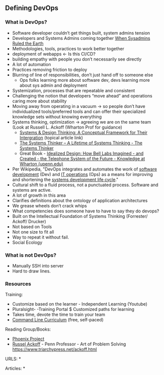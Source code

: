 ## Defining DevOps

### What is DevOps?
* Software developer couldn’t get things built, system admins tension
* Developers and Systems Admins coming together [When Sysadmins Ruled the Earth](craphound.com)
* Methodologies, tools, practices to work better together
* deployment of webapps ← Is this CI/CD?
* building empathy with people you don’t necessarily see directly
* A lot of automation
* Practices removing friction to deploy
* Blurring of line of responsibilities, don’t just hand off to someone else
    * Ops folks learning more about software dev, devs learning more about sys admin and deployment
* Systemization, processes that are repeatable and consistent
* Challenging the notion that developers “move ahead” and operations caring more about stability
* Moving away from operating in a vacuum -> so people don’t have individualized tools/preferred tools and can offer their specialized knowledge sets without knowing everything
* Systems thinking, optimization -> agreeing we are on the same team (Look at Russell L. Ackoff (Wharton Prof for guidance)
    * [Systems & Design Thinking: A Conceptual Framework for Their Intergration](https://repository.upenn.edu/handle/20.500.14332/41973) (topical article link)
    * [The Systems Thinker – A Lifetime of Systems Thinking - The Systems Thinker](https://thesystemsthinker.com/a-lifetime-of-systems-thinking/)
    * Great Book - [Idealized Design: How Bell Labs Imagined - and Created - the Telephone System of the Future - Knowledge at Wharton (upenn.edu)](https://knowledge.wharton.upenn.edu/podcast/knowledge-at-wharton-podcast/idealized-design-how-bell-labs-imagined-and-created-the-telephone-system-of-the-future/)
* Per Wikipedia, "DevOps integrates and automates the work of [software development](https://en.wikipedia.org/wiki/Software_development) (Dev) and [IT operations](https://en.wikipedia.org/wiki/IT_operations) (Ops) as a means for improving and shortening the [systems development life cycle](https://en.wikipedia.org/wiki/Systems_development_life_cycle)."
* Cultural shift to a fluid process, not a punctuated process. Software and systems are active.
* A lot of growth in this area
* Clarifies definitions about the ontology of application architectures
* We grease wheels don’t crack whips
* What competencies does someone have to have to say they do devops?
* Built on the Intellectual Foundation of Systems Thinking (Forrester/ Ackoff/ Drucker)
* Not based on Tools
* Not one size to fit all
* Way to repeat it without fail.
* Social Ecology

### What is not DevOps?
* Manually SSH into server
* Hard to draw lines.

### Resources

Training:
* Customize based on the learner - Independent Learning (Youtube)
* Pluralsight- -Training Portal $   Customized paths for learning
* Takes time,  devote the time to train your team
* [Command Line
    Curriculum](https://github.com/pulibrary/command_line_curriculum) (free, self-paced)

Reading Group/Books:
* [Phoenix Project](https://itrevolution.com/articles/the-phoenix-project-10-years-of-transformation/)
* [Russel
    Ackoff](https://franklin.library.upenn.edu/catalog?f%5Bauthor_creator_f%5D%5B%5D=Ackoff%2C+Russell+Lincoln%2C+1919-2009) - Penn Professor - Art of Problem Solving https://www.triarchypress.net/ackoff.html

URLS:
* 

Articles:
* 
